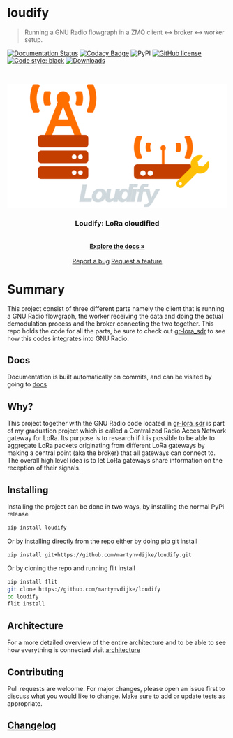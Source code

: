 # loudify

> Running a GNU Radio flowgraph in a ZMQ client <-> broker <-> worker setup.

<!-- ![dev build status](https://github.com/martynvdijke/gr-lora_sdr/workflows/dev%20build%20status/badge.svg)
[![docs-dev](https://github.com/martynvdijke/gr-lora_sdr/workflows/docs-dev/badge.svg)](https://martynvdijke.github.io/gr-lora_sdr/html/index.html)
![dev test status](https://github.com/martynvdijke/gr-lora_sdr/workflows/dev%20test%20status/badge.svg) -->
[![Documentation Status](https://readthedocs.org/projects/loudify/badge/?version=latest)](https://loudify.readthedocs.io/en/latest/?badge=latest)
[![Codacy Badge](https://app.codacy.com/project/badge/Grade/8cd2efe67f7b480bb74ebbccfb860146)](https://www.codacy.com/gh/martynvdijke/loudify/dashboard?utm_source=github.com&amp;utm_medium=referral&amp;utm_content=martynvdijke/loudify&amp;utm_campaign=Badge_Grade)
![PyPI](https://img.shields.io/pypi/v/loudify)
[![GitHub license](https://img.shields.io/github/license/martynvdijke/loudify-worker)](https://github.com/martynvdijke/loudify/blob/dev/LICENSE)
[![Code style: black](https://img.shields.io/badge/code%20style-black-000000.svg)](https://github.com/psf/black)
[![Downloads](https://static.pepy.tech/personalized-badge/loudify?period=total&units=international_system&left_color=black&right_color=grey&left_text=Downloads)](https://pepy.tech/project/loudify)

<br />
<p align="center">
  <a href="https://github.com/martynvdijke/loudify/settings">
    <img src="pictures/loudify.png" alt="Logo">
  </a>

  <h3 align="center">Loudify: LoRa cloudified</h3>

  <p align="center">
    <br />
    <a href="https://loudify.readthedocs.io/en/latest"><strong>Explore the docs »</strong></a>
    <br />
    <br />
    <a href="https://github.com/martynvdijke/loudify/issues">Report a bug</a>
    <a href="https://github.com/martynvdijke/loudify/issues">Request a feature</a>
  </p>
</p>

# Summary

This project consist of three different parts namely the client that is running a GNU Radio flowgraph, the worker receiving the data and doing the actual demodulation process and the broker connecting the two together.
This repo holds the code for all the parts, be sure to check out [gr-lora_sdr](https://github.com/martynvdijke/gr-lora_sdr) to see how this codes integrates into GNU Radio.

## Docs

Documentation is built automatically on commits, and can be visited by going to [docs](https://loudify.readthedocs.io/en/latest/)

## Why?

This project together with the GNU Radio code located in [gr-lora_sdr](https://github.com/martynvdijke/gr-lora_sdr) is part of my graduation project which is called a Centralized Radio Acces Network gateway for LoRa.
Its purpose is to research if it is possible to be able to aggregate LoRa packets originating from different LoRa gateways by making a central point (aka the broker) that all gateways can connect to. The overall high level idea is to let LoRa gateways share information on the reception of their signals.

## Installing

Installing the project can be done in two ways, by installing the normal PyPi release

```sh
pip install loudify
```

Or by installing directly from the repo either by doing pip git install

```sh
pip install git+https://github.com/martynvdijke/loudify.git
```

Or by cloning the repo and running flit install

```sh
pip install flit
git clone https://github.com/martynvdijke/loudify
cd loudify
flit install
```

## Architecture

For a more detailed overview of the entire architecture and to be able to see how everything is connected visit [architecture](docs/architecture.md)

## Contributing

Pull requests are welcome. For major changes, please open an issue first to discuss what you would like to change. Make sure to add or update tests as appropriate.

## [Changelog](CHANGELOG.md)
